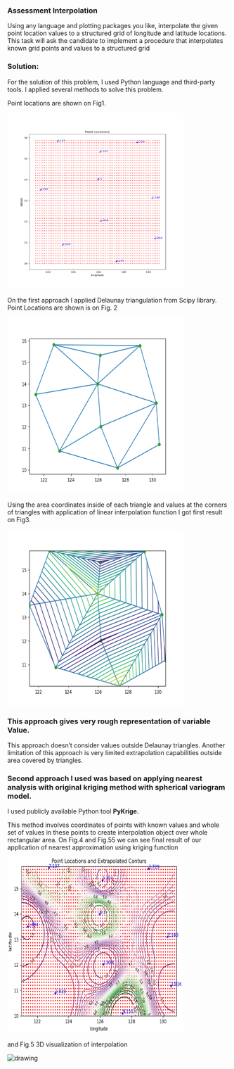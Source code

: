 ### Assessment Interpolation

Using any language and plotting packages you like, interpolate
the given point location values to a structured grid of longitude
 and latitude locations. This task will ask the candidate to implement
 a procedure that interpolates known grid points and values
 to a structured grid

### Solution:

For the solution of this problem, I used Python language and third-party tools.
I applied several methods to solve this problem.

Point locations are shown on Fig1.

<img src="plot_locations.png"  alt="drawing"  width="400"  height="400"/>

On the first approach I applied Delaunay triangulation from Scipy library.
Point Locations are shown is on Fig. 2

<img src="Delaunay_Triangulation.png"  alt="drawing"  width="400"  height="400"/> 

Using the area coordinates inside of each triangle and values at the corners of
 triangles with application of linear interpolation function I got first result
on Fig3.

<img src="Delaunay_Linear_Interpolation.png"  alt="drawing"  width="400"  height="400"/> 

### This approach gives very rough representation of variable Value. 

This approach doesn’t consider values outside Delaunay triangles.
Another limitation of this approach is very limited extrapolation capabilities
 outside area covered by triangles.
 
### Second approach I used was based on applying nearest analysis with original kriging method with spherical variogram model.

I used publicly available Python tool **PyKrige.**

This method involves coordinates of points with known values and whole set of values
 in these points to create interpolation object over whole rectangular area.
 On Fig.4 and Fig.55 we can see final result of our application of nearest approximation
 using kriging function
 
<img src="assessment_interpolation.png"  alt="drawing"  width="400"  height="400"/> 

and Fig.5 3D visualization of interpolation

<img src="snaps_top_nearest.png"  alt="drawing"  width="400"  height="400"/>
